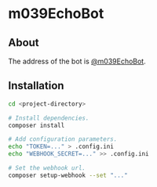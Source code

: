 # m039EchoBot
## About

The address of the bot is [@m039EchoBot](https://t.me/m039EchoBot).

## Installation

```bash
cd <project-directory>

# Install dependencies.
composer install

# Add configuration parameters.
echo "TOKEN=..." > .config.ini
echo "WEBHOOK_SECRET=..." >> .config.ini

# Set the webhook url.
composer setup-webhook --set "..."

```